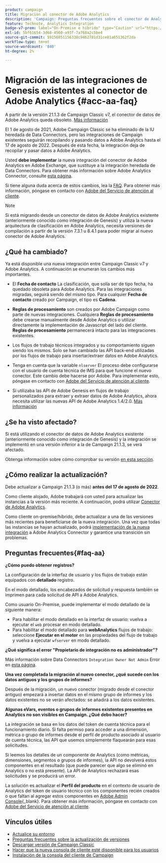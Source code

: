 ```yaml
---
product: campaign
title: Migración al conector de Adobe Analytics
description: 'Campaign: Preguntas frecuentes sobre el conector de Analytics'
feature: Technote, Analytics Integration
badge-v7-prem: label="On-Premise e híbrido" type="Caution" url="https://experienceleague.adobe.com/docs/campaign-classic/using/installing-campaign-classic/architecture-and-hosting-models/hosting-models-lp/hosting-models.html?lang=es" tooltip="Solo se aplica a las implementaciones locales e híbridas de la versión 7"
exl-id: 5bf61654-3d68-4560-a93f-7a768a2c5be4
source-git-commit: 59156851156338c9462781d31ce81a651362f2da
workflow-type: tm+mt
source-wordcount: '840'
ht-degree: 2%

---
```


# Migración de las integraciones de Genesis existentes al conector de Adobe Analytics {#acc-aa-faq}



A partir de la versión 21.1.3 de Campaign Classic v7, el conector de datos de Adobe Analytics queda obsoleto. [Más información](https://experienceleague.adobe.com/docs/analytics/import/dataconnectors/data-connectors-eol.html)

El 1 de agosto de 2021, Adobe Campaign Classic se ha eliminado de la IU heredada de Data Connectors, pero las integraciones de Campaign existentes seguirán recopilando y pasando datos a Adobe Analytics hasta el 17 de agosto de 2022. Después de esta fecha, la integración deja de recopilar y pasar datos a Adobe Analytics.

Usted **debe implementar** la nueva integración del conector de Adobe Analytics en Adobe Exchange, que sustituye a la integración heredada de Data Connectors. Para obtener más información sobre Adobe Analytics Connector, consulte [esta página](../../platform/using/gs-aa.md).

Si tiene alguna duda acerca de estos cambios, lea la [FAQ](#faq-aa). Para obtener más información, póngase en contacto con [Adobe del Servicio de atención al cliente](https://helpx.adobe.com/es/enterprise/admin-guide.html/enterprise/using/support-for-experience-cloud.ug.html).

>[!NOTE]
>
>Si está migrando desde un conector de datos de Adobe Analytics existente (anteriormente conocido como integración de Genesis) y utiliza la nueva arquitectura de clasificación en Adobe Analytics, necesita versiones de compilación a partir de la versión 7.3.1 u 8.4.1 para poder migrar al nuevo conector de Adobe Analytics.

## ¿Qué ha cambiado?

Ya está disponible una nueva integración entre Campaign Classic v7 y Adobe Analytics. A continuación se enumeran los cambios más importantes.

* El **Fecha de contacto** La clasificación, que solía ser de tipo fecha, ha quedado obsoleta para Adobe Analytics. Para las integraciones migradas, seguirá siendo del mismo tipo. Para cualquier **Fecha de contacto** creado por Campaign, el tipo es **Cadena**.

* **Reglas de procesamiento** son creados por Adobe Campaign como parte de nuevas integraciones. Cualquiera **Reglas de procesamiento** debe crearse manualmente desde Adobe Analytics o utilizar directamente la implementación de Javascript del lado del cliente. **Reglas de procesamiento** permanecerá intacto para las integraciones existentes.

* Los flujos de trabajo técnicos integrados y su comportamiento siguen siendo los mismos. Solo se han cambiado las API back-end utilizadas por los flujos de trabajo para insertar/extraer datos en Adobe Analytics.

* Tenga en cuenta que la variable `nlserver` El proceso debe configurarse con el usuario de cuenta técnica de IMS para que funcione el nuevo conector. Este cambio debe hacerse por Adobe. Para implementar esto, póngase en contacto con [Adobe del Servicio de atención al cliente](https://helpx.adobe.com/es/enterprise/admin-guide.html/enterprise/using/support-for-experience-cloud.ug.html).

* Si utilizaba las API de Adobe Genesis en flujos de trabajo personalizados para extraer y extraer datos de Adobe Analytics, ahora necesita utilizar las nuevas API de Adobe Analytics 1.4/2.0. [Más información](https://adobeexchangeec.zendesk.com/hc/en-us/articles/360047148832-Replacements-for-Data-Connector-API-calls)

## ¿Se ha visto afectado?

Si está utilizando el conector de datos de Adobe Analytics existente (anteriormente conocido como integración de Genesis) y la integración se implementó en una versión inferior a la de Campaign 21.1.3, se verá afectado.

Obtenga información sobre cómo comprobar su versión [en esta sección](../../platform/using/launching-adobe-campaign.md#getting-your-campaign-version).

## ¿Cómo realizar la actualización?

Debe actualizar a Campaign 21.1.3 (o más) **antes del 17 de agosto de 2022**.

Como cliente alojado, Adobe trabajará con usted para actualizar las instancias a la versión más reciente. A continuación, podrá utilizar [Conector de Adobe Analytics](../../platform/using/gs-aa.md).

Como cliente on-premise/híbrido, debe actualizar a una de las versiones más recientes para beneficiarse de la nueva integración.
Una vez que todas las instancias se hayan actualizado, podrá [implementación de la nueva integración](../../platform/using/adobe-analytics-provisioning.md) a Adobe Analytics Connector y garantice una transición sin problemas.

## Preguntas frecuentes{#faq-aa}

**¿Cómo puedo obtener registros?**

La configuración de la interfaz de usuario y los flujos de trabajo están equipados con **detallado** registro.

En el modo detallado, los encabezados de solicitud y respuesta también se imprimen para cada solicitud de API a Adobe Analytics.

Como usuario On-Premise, puede implementar el modo detallado de la siguiente manera:

* Para habilitar el modo detallado en la interfaz de usuario: vuelva a ejecutar el `web` procesar en modo detallado.
* Para habilitar el modo detallado para **webAnalytics** flujos de trabajo: seleccione **Ejecutar en el motor** en las propiedades del flujo de trabajo y vuelva a ejecutar `wfserver` en modo detallado.

**¿Qué significa el error &quot;Propietario de integración no es administrador&quot;?**

Más información sobre Data Connectors `Integration Owner Not Admin` Error en [esta página](https://adobeexchangeec.zendesk.com/hc/en-us/articles/360035167932-Adobe-Analytics-Data-Connectors-Integration-Owner-Not-Admin-Error).

**Una vez completada la migración al nuevo conector, ¿qué sucede con los datos antiguos y los grupos de informes?**

Después de la migración, un nuevo conector (migrado desde el conector antiguo) empezará a insertar datos en el mismo grupo de informes y los datos existentes no se verán afectados: se añadirá a los datos existentes.

**Algunas eVars, eventos o grupos de informes existentes presentes en Analytics no son visibles en Campaign. ¿Qué debo hacer?**

La integración se basa en los datos del token de cuenta técnica para el funcionamiento diario. Si falta permiso para acceder a una dimensión, métrica o grupo de informes desde el perfil de producto asociado al usuario de cuenta técnica, las API que usemos simplemente flaquearán para esas solicitudes.

Si leemos los detalles de un componente de Analytics (como métricas, dimensiones, segmentos o grupos de informes), la API no devolverá estos componentes en el resultado (que puede parecer que algo se eliminó en Analytics o no está presente). La API de Analytics rechazará esas solicitudes y se producirá un error.

La solución es actualizar el **Perfil del producto** en el contexto de usuario de Analytics del token de usuario técnico con los componentes recién creados o que faltan al agregar estos componentes en [Adobe Admin Console](https://adminconsole.adobe.com/){_blank}. Para obtener más información, póngase en contacto con [Adobe del Servicio de atención al cliente](https://helpx.adobe.com/es/enterprise/admin-guide.html/enterprise/using/support-for-experience-cloud.ug.html).

## Vínculos útiles

* [Actualice su entorno](../../production/using/build-upgrade.md)
* [Preguntas frecuentes sobre la actualización de versiones](../../platform/using/faq-build-upgrade.md)
* [Descargar versión de Campaign Classic](https://experience.adobe.com/#/downloads/content/software-distribution/es/campaign.html)
* [Hacer que la nueva consola de cliente esté disponible para los usuarios](../../installation/using/client-console-availability-for-windows.md)
* [Instalación de la consola del cliente de Campaign](../../installation/using/installing-the-client-console.md)
